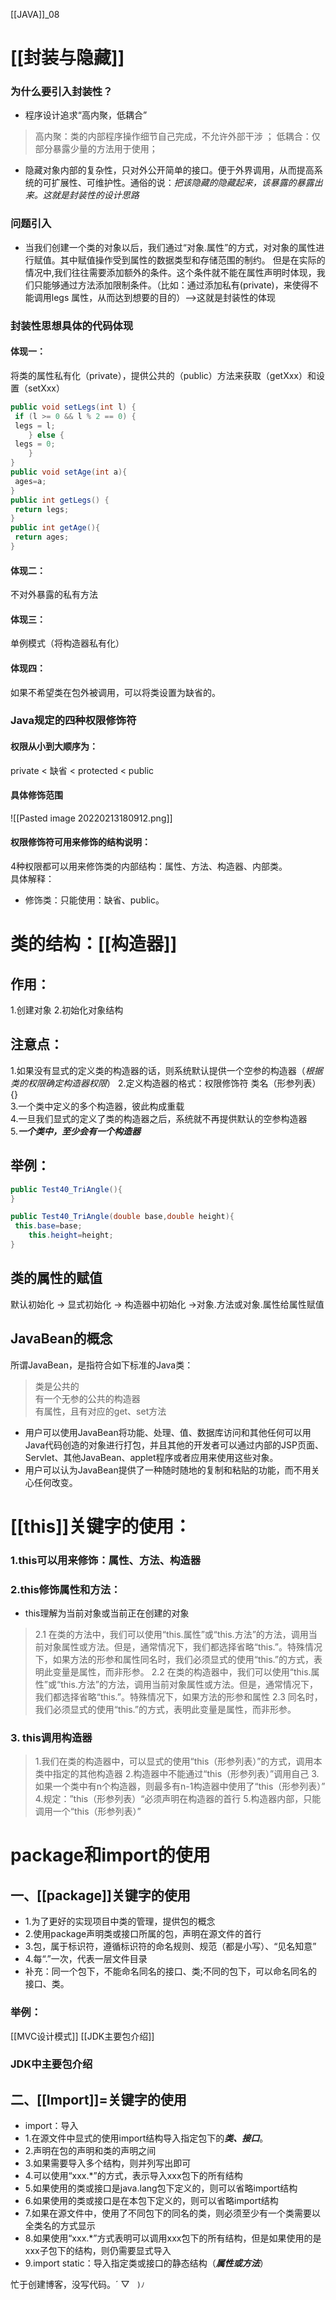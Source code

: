 [[JAVA]]_08

# [[封装与隐藏]]
### 为什么要引入封装性？
* 程序设计追求“高内聚，低耦合”
>高内聚：类的内部程序操作细节自己完成，不允许外部干涉 ；
>低耦合：仅部分暴露少量的方法用于使用；

* 隐藏对象内部的复杂性，只对外公开简单的接口。便于外界调用，从而提高系统的可扩展性、可维护性。通俗的说：*把该隐藏的隐藏起来，该暴露的暴露出来。这就是封装性的设计思路*
### 问题引入
* 当我们创建一个类的对象以后，我们通过“对象.属性”的方式，对对象的属性进行赋值。其中赋值操作受到属性的数据类型和存储范围的制约。
但是在实际的情况中,我们往往需要添加额外的条件。这个条件就不能在属性声明时体现，我们只能够通过方法添加限制条件。（比如：通过添加私有(private)，来使得不能调用legs 属性，从而达到想要的目的）-->这就是封装性的体现
### 封装性思想具体的代码体现
#### 体现一：
将类的属性私有化（private），提供公共的（public）方法来获取（getXxx）和设置（setXxx）
```java
public void setLegs(int l) {  
 if (l >= 0 && l % 2 == 0) {  
 legs = l;  
    } else {  
 legs = 0;  
    }  
}  
public void setAge(int a){  
 ages=a;  
}  
public int getLegs() {  
 return legs;  
}  
public int getAge(){  
 return ages;  
}
```
#### 体现二：
不对外暴露的私有方法
#### 体现三：
单例模式（将构造器私有化）
#### 体现四：
如果不希望类在包外被调用，可以将类设置为缺省的。
### Java规定的四种权限修饰符
#### 权限从小到大顺序为：
private < 缺省 < protected < public
#### 具体修饰范围
 ![[Pasted image 20220213180912.png]]
 #### 权限修饰符可用来修饰的结构说明：
 4种权限都可以用来修饰类的内部结构：属性、方法、构造器、内部类。  
具体解释：  
* 修饰类：只能使用：缺省、public。
# 类的结构：[[构造器]]
## 作用：
1.创建对象
2.初始化对象结构
## 注意点：
1.如果没有显式的定义类的构造器的话，则系统默认提供一个空参的构造器（*根据类的权限确定构造器权限*）
2.定义构造器的格式：权限修饰符 类名（形参列表）{}  
3.一个类中定义的多个构造器，彼此构成重载  
4.一旦我们显式的定义了类的构造器之后，系统就不再提供默认的空参构造器  
5.***一个类中，至少会有一个构造器***
## 举例：
```java
public Test40_TriAngle(){  
}  

public Test40_TriAngle(double base,double height){  
 this.base=base;  
    this.height=height;  
}
```
## 类的属性的赋值
默认初始化 -> 显式初始化 -> 构造器中初始化 ->对象.方法或对象.属性给属性赋值
## JavaBean的概念
所谓JavaBean，是指符合如下标准的Java类：  
>类是公共的  
>有一个无参的公共的构造器  
>有属性，且有对应的get、set方法  
* 用户可以使用JavaBean将功能、处理、值、数据库访问和其他任何可以用Java代码创造的对象进行打包，并且其他的开发者可以通过内部的JSP页面、Servlet、其他JavaBean、applet程序或者应用来使用这些对象。
* 用户可以认为JavaBean提供了一种随时随地的复制和粘贴的功能，而不用关心任何改变。
# [[this]]关键字的使用：

### 1.this可以用来修饰：属性、方法、构造器

### 2.this修饰属性和方法：

* this理解为当前对象或当前正在创建的对象

> 2.1 
> 在类的方法中，我们可以使用“this.属性”或“this.方法”的方法，调用当前对象属性或方法。但是，通常情况下，我们都选择省略“this.”。特殊情况下，如果方法的形参和属性同名时，我们必须显式的使用“this.”的方式，表明此变量是属性，而非形参。
> 2.2
> 在类的构造器中，我们可以使用“this.属性”或“this.方法”的方法，调用当前对象属性或方法。但是，通常情况下，我们都选择省略“this.”。特殊情况下，如果方法的形参和属性
>2.3
>同名时，我们必须显式的使用“this.”的方式，表明此变量是属性，而非形参。
### 3. this调用构造器
> 1.我们在类的构造器中，可以显式的使用“this（形参列表）”的方式，调用本类中指定的其他构造器
> 2.构造器中不能通过“this（形参列表）”调用自己
> 3.如果一个类中有n个构造器，则最多有n-1构造器中使用了“this（形参列表）”
> 4.规定：”this（形参列表）“必须声明在构造器的首行
> 5.构造器内部，只能调用一个“this（形参列表）”
# package和import的使用
## 一、[[package]]关键字的使用
* 1.为了更好的实现项目中类的管理，提供包的概念
* 2.使用package声明类或接口所属的包，声明在源文件的首行
* 3.包，属于标识符，遵循标识符的命名规则、规范（都是小写）、“见名知意”
* 4.每“.”一次，代表一层文件目录
* 补充：同一个包下，不能命名同名的接口、类;不同的包下，可以命名同名的接口、类。
### 举例：
[[MVC设计模式]]
[[JDK主要包介绍]]
### JDK中主要包介绍

## 二、[[Import]]=关键字的使用
* import：导入
* 1.在源文件中显式的使用import结构导入指定包下的***类、接口***。
* 2.声明在包的声明和类的声明之间
* 3.如果需要导入多个结构，则并列写出即可
* 4.可以使用“xxx.*”的方式，表示导入xxx包下的所有结构
* 5.如果使用的类或接口是java.lang包下定义的，则可以省略import结构
* 6.如果使用的类或接口是在本包下定义的，则可以省略import结构
* 7.如果在源文件中，使用了不同包下的同名的类，则必须至少有一个类需要以全类名的方式显示
* 8.如果使用“xxx.*”方式表明可以调用xxx包下的所有结构，但是如果使用的是xxx子包下的结构，则仍需要显式导入
* 9.import static：导入指定类或接口的静态结构（***属性或方法***）


忙于创建博客，没写代码。´ ▽ ` )ﾉ`